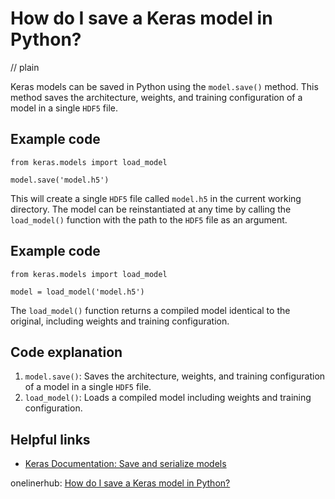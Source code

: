 # How do I save a Keras model in Python?
// plain

Keras models can be saved in Python using the `model.save()` method. This method saves the architecture, weights, and training configuration of a model in a single `HDF5` file.

## Example code

```
from keras.models import load_model

model.save('model.h5')
```

This will create a single `HDF5` file called `model.h5` in the current working directory. The model can be reinstantiated at any time by calling the `load_model()` function with the path to the `HDF5` file as an argument.

## Example code

```
from keras.models import load_model

model = load_model('model.h5')
```

The `load_model()` function returns a compiled model identical to the original, including weights and training configuration.

## Code explanation

1. `model.save()`: Saves the architecture, weights, and training configuration of a model in a single `HDF5` file.
2. `load_model()`: Loads a compiled model including weights and training configuration.

## Helpful links
- [Keras Documentation: Save and serialize models](https://keras.io/getting-started/faq/#how-can-i-save-a-keras-model)

onelinerhub: [How do I save a Keras model in Python?](https://onelinerhub.com/python-keras/how-do-i-save-a-keras-model-in-python)